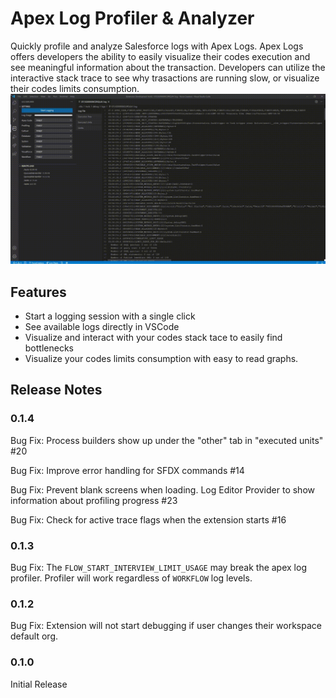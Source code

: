 # Apex Log Profiler & Analyzer

Quickly profile and analyze Salesforce logs with Apex Logs. Apex Logs offers developers the ability to easily visualize their codes execution and see meaningful
information about the transaction. Developers can utilize the interactive stack trace to see why trasactions are running slow, or visualize their codes
limits consumption.
![Apex Logs](https://raw.githubusercontent.com/forcecreators/apex-logs/master/ui/media/ApexLogs.gif)

## Features

-   Start a logging session with a single click
-   See available logs directly in VSCode
-   Visualize and interact with your codes stack tace to easily find bottlenecks
-   Visualize your codes limits consumption with easy to read graphs.

## Release Notes

### 0.1.4

Bug Fix: Process builders show up under the "other" tab in "executed units" #20

Bug Fix: Improve error handling for SFDX commands #14

Bug Fix: Prevent blank screens when loading. Log Editor Provider to show information about profiling progress #23

Bug Fix: Check for active trace flags when the extension starts #16

### 0.1.3

Bug Fix: The `FLOW_START_INTERVIEW_LIMIT_USAGE` may break the apex log profiler. Profiler will work regardless of `WORKFLOW` log levels.

### 0.1.2

Bug Fix: Extension will not start debugging if user changes their workspace default org.

### 0.1.0

Initial Release
